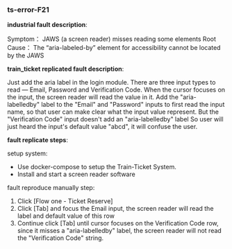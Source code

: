 ### ts-error-F21

**industrial fault description**:

Symptom：
JAWS (a screen reader) misses reading some elements
Root Cause：
The “aria-labeled-by” element for accessibility cannot be located by the JAWS

**train_ticket replicated fault description**:

Just add the aria label in the login module.
There are three input types to read —  Email, Password and Verification Code.
When the cursor focuses on the input, the screen reader will read the value in it.
Add the "aria-labelledby" label to the "Email" and "Password" inputs to first read the input name,
so that user can make clear what the input value represent.
But the "Verification Code" input doesn't add an "aria-labelledby" label
So user will just heard the input's default value "abcd", it will confuse the user.

**fault replicate steps**:

setup system:

- Use docker-compose to setup the Train-Ticket System.
- Install and start a screen reader software

fault reproduce manually step:

1. Click [Flow one - Ticket Reserve]
2. Click [Tab] and focus the Email input, the screen reader will read the label and default value of this row
3. Continue click [Tab] until cursor focuses on the Verification Code row, 
since it misses a "aria-labelledby" label, the screen reader will not read the "Verification Code" string. 
 


